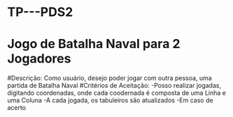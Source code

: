 # TP---PDS2
# Jogo de Batalha Naval para 2 Jogadores
#Descrição: Como usuário, desejo poder jogar com outra pessoa, uma partida de Batalha Naval
#Critérios de Aceitação:
-Posso realizar jogadas, digitando coordenadas, onde cada coodernada é composta de uma Linha e uma Coluna
-A cada jogada, os tabuleiros são atualizados
-Em caso de acerto
